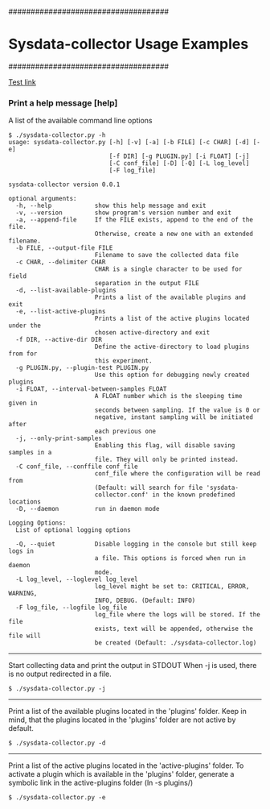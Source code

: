 ####################################
# Sysdata-collector Usage Examples #
####################################

[Test link](#help)





### Print a help message [help]

A list of the available command line options
```
$ ./sysdata-collector.py -h
usage: sysdata-collector.py [-h] [-v] [-a] [-b FILE] [-c CHAR] [-d] [-e]
                            [-f DIR] [-g PLUGIN.py] [-i FLOAT] [-j]
                            [-C conf_file] [-D] [-Q] [-L log_level]
                            [-F log_file]

sysdata-collector version 0.0.1

optional arguments:
  -h, --help            show this help message and exit
  -v, --version         show program's version number and exit
  -a, --append-file     If the FILE exists, append to the end of the file.
                        Otherwise, create a new one with an extended filename.
  -b FILE, --output-file FILE
                        Filename to save the collected data file
  -c CHAR, --delimiter CHAR
                        CHAR is a single character to be used for field
                        separation in the output FILE
  -d, --list-available-plugins
                        Prints a list of the available plugins and exit
  -e, --list-active-plugins
                        Prints a list of the active plugins located under the
                        chosen active-directory and exit
  -f DIR, --active-dir DIR
                        Define the active-directory to load plugins from for
                        this experiment.
  -g PLUGIN.py, --plugin-test PLUGIN.py
                        Use this option for debugging newly created plugins
  -i FLOAT, --interval-between-samples FLOAT
                        A FLOAT number which is the sleeping time given in
                        seconds between sampling. If the value is 0 or
                        negative, instant sampling will be initiated after
                        each previous one
  -j, --only-print-samples
                        Enabling this flag, will disable saving samples in a
                        file. They will only be printed instead.
  -C conf_file, --conffile conf_file
                        conf_file where the configuration will be read from
                        (Default: will search for file 'sysdata-
                        collector.conf' in the known predefined locations
  -D, --daemon          run in daemon mode

Logging Options:
  List of optional logging options

  -Q, --quiet           Disable logging in the console but still keep logs in
                        a file. This options is forced when run in daemon
                        mode.
  -L log_level, --loglevel log_level
                        log_level might be set to: CRITICAL, ERROR, WARNING,
                        INFO, DEBUG. (Default: INFO)
  -F log_file, --logfile log_file
                        log_file where the logs will be stored. If the file
                        exists, text will be appended, otherwise the file will
                        be created (Default: ./sysdata-collector.log)
```
-------

Start collecting data and print the output in STDOUT
When -j is used, there is no output redirected in a file.
```
$ ./sysdata-collector.py -j
```

-------

Print a list of the available plugins located in the
'plugins' folder. Keep in mind, that the plugins located
in the 'plugins' folder are not active by default.

```
$ ./sysdata-collector.py -d
```

-------

Print a list of the active plugins located in the
'active-plugins' folder. To activate a plugin which is
available in the 'plugins' folder, generate a symbolic
link in the active-plugins folder (ln -s plugins/)

```
$ ./sysdata-collector.py -e
```
